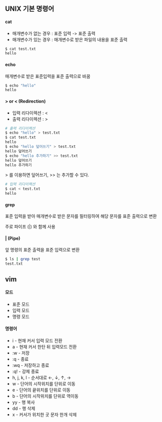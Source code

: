 ## UNIX 기본 명령어

#### cat

- 매개변수가 없는 경우 : 표준 입력 -> 표준 출력
- 매개변수가 있는 경우 : 매개변수로 받은 파일의 내용을 표준 출력

```bash
$ cat test.txt
hello
```



#### echo

매개변수로 받은 표준입력을 표준 출력으로 바꿈

```bash
$ echo "hello"
hello
```



#### > or < (Redirection)

- 입력 리다이렉션 : < 
- 출력 리다이렉션 : >

```bash
# 출력 리다이렉션
$ echo "hello" > test.txt
$ cat test.txt
hello
$ echo "hello 덮어쓰기" > test.txt
hello 덮어쓰기
$ echo "hello 추가하기" >> test.txt
hello 덮어쓰기
hello 추가하기
```

\> 를 이용하면 덮어쓰기,  \>> 는 추가할 수 있다.

```bash
# 입력 리다이렉션
$ cat < test.txt
hello
```



#### grep

표준 입력을 받아 매개변수로 받은 문자를 필터링하여 해당 문자를 표준 출력으로 변환

주로 파이프 (|) 와 함께 사용



#### | (Pipe)

앞 명령의 표준 출력을 표준 입력으로 변환

```bash
$ ls | grep test
test.txt
```



## vim

#### 모드

- 표준 모드
- 입력 모드
- 명령 모드

#### 명령어

- i - 현재 커서 입력 모드 전환
- a - 현재 커서 한탄 뒤 입력모드 전환 
- :w - 저장
- :q - 종료
- :wq - 저장하고 종료
- :q! - 강제 종료
- h, j, k, l - 순서대로 ←, ↓, ↑, →
- w - 단어의 시작위치를 단위로 이동
- e - 단어의 끝위치를 단위로 이동
- b - 단어의 시작위치를 단위로 역이동
- yy - 행 복사
- dd - 행 삭제
- x - 커서가 위치한 곳 문자 한개 삭제
